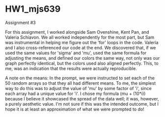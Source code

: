 # HW1_mjs639

Assignment #3

For this assignment, I worked alongside Sam Ovenshine, Kent Pan, and Valeria Schiavon. We all worked independently for the most part, but Sam was instrumental in helping me figure out the 'for' loops in the code. Valeria and I also cross-referenced our code at the end. We discovered that, if we used the same values for 'sigma' and 'mu', used the same formula for adjusting the means, and defined our colors the same way, not only was our graph perfectly identical, but the colors used also aligned perfectly. This, to me, was an indication that the results were actually reproducible.

A note on the means: In the prompt, we were instructed to set each of the 50 random arrays so that they all had different means. To me, the simplest way to do this was to adjust the value of 'mu' by some factor of 'i', since each array had a unique value for 'i'. I chose my formula (mu + (10*i)) because I believe it showcased the spread of the data well; it was, however, a purely aesthetic value. I'm not sure if this was the intended outcome, but I hope it is at least an approximation of what we were prompted to do! 
